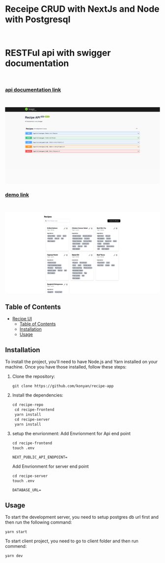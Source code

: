 # Receipe CRUD with NextJs and Node with Postgresql

<br/>

# RESTFul api with swigger documentation

<br/>

### [api documentation link](https://recipe-apo.onrender.com/api-docs/)

<br/>

<p align="center">
<img src="images/swagger.png" alt="Receipe SWIGGER App">
</p>

### [demo link](https://recipe-repo.vercel.app/)

<br/>
<p align="center">
<img src="images/website.png" alt="Receipe App">
</p>

## Table of Contents

- [Recipe UI](#search-ui)
  - [Table of Contents](#table-of-contents)
  - [Installation](#installation)
  - [Usage](#usage)

## Installation

To install the project, you'll need to have Node.js and Yarn installed on your machine. Once you have those installed, follow these steps:

1. Clone the repository:

   ```
   git clone https://github.com/konyan/recipe-app
   ```

2. Install the dependencies:

   ```
   cd recipe-repo
    cd recipe-frontend
    yarn install
    cd recipe-server
    yarn install
   ```

3. setup the envrionment:
   Add Envrionment for Api end point

   ```
   cd recipe-frontend
   touch .env
   ```

   ```
   NEXT_PUBLIC_API_ENDPOINT=
   ```

   Add Envrionment for server end point

   ```
   cd recipe-server
   touch .env
   ```

   ```
   DATABASE_URL=
   ```

## Usage

To start the development server, you need to setup postgres db url first and then run the following command:

```
yarn start
```

To start client project, you need to go to client folder and then run commend:

```
yarn dev
```
